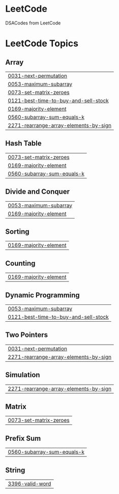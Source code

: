 # LeetCode
DSACodes from LeetCode

<!---LeetCode Topics Start-->
# LeetCode Topics
## Array
|  |
| ------- |
| [0031-next-permutation](https://github.com/Simmi1101/LeetCode/tree/master/0031-next-permutation) |
| [0053-maximum-subarray](https://github.com/Simmi1101/LeetCode/tree/master/0053-maximum-subarray) |
| [0073-set-matrix-zeroes](https://github.com/Simmi1101/LeetCode/tree/master/0073-set-matrix-zeroes) |
| [0121-best-time-to-buy-and-sell-stock](https://github.com/Simmi1101/LeetCode/tree/master/0121-best-time-to-buy-and-sell-stock) |
| [0169-majority-element](https://github.com/Simmi1101/LeetCode/tree/master/0169-majority-element) |
| [0560-subarray-sum-equals-k](https://github.com/Simmi1101/LeetCode/tree/master/0560-subarray-sum-equals-k) |
| [2271-rearrange-array-elements-by-sign](https://github.com/Simmi1101/LeetCode/tree/master/2271-rearrange-array-elements-by-sign) |
## Hash Table
|  |
| ------- |
| [0073-set-matrix-zeroes](https://github.com/Simmi1101/LeetCode/tree/master/0073-set-matrix-zeroes) |
| [0169-majority-element](https://github.com/Simmi1101/LeetCode/tree/master/0169-majority-element) |
| [0560-subarray-sum-equals-k](https://github.com/Simmi1101/LeetCode/tree/master/0560-subarray-sum-equals-k) |
## Divide and Conquer
|  |
| ------- |
| [0053-maximum-subarray](https://github.com/Simmi1101/LeetCode/tree/master/0053-maximum-subarray) |
| [0169-majority-element](https://github.com/Simmi1101/LeetCode/tree/master/0169-majority-element) |
## Sorting
|  |
| ------- |
| [0169-majority-element](https://github.com/Simmi1101/LeetCode/tree/master/0169-majority-element) |
## Counting
|  |
| ------- |
| [0169-majority-element](https://github.com/Simmi1101/LeetCode/tree/master/0169-majority-element) |
## Dynamic Programming
|  |
| ------- |
| [0053-maximum-subarray](https://github.com/Simmi1101/LeetCode/tree/master/0053-maximum-subarray) |
| [0121-best-time-to-buy-and-sell-stock](https://github.com/Simmi1101/LeetCode/tree/master/0121-best-time-to-buy-and-sell-stock) |
## Two Pointers
|  |
| ------- |
| [0031-next-permutation](https://github.com/Simmi1101/LeetCode/tree/master/0031-next-permutation) |
| [2271-rearrange-array-elements-by-sign](https://github.com/Simmi1101/LeetCode/tree/master/2271-rearrange-array-elements-by-sign) |
## Simulation
|  |
| ------- |
| [2271-rearrange-array-elements-by-sign](https://github.com/Simmi1101/LeetCode/tree/master/2271-rearrange-array-elements-by-sign) |
## Matrix
|  |
| ------- |
| [0073-set-matrix-zeroes](https://github.com/Simmi1101/LeetCode/tree/master/0073-set-matrix-zeroes) |
## Prefix Sum
|  |
| ------- |
| [0560-subarray-sum-equals-k](https://github.com/Simmi1101/LeetCode/tree/master/0560-subarray-sum-equals-k) |
## String
|  |
| ------- |
| [3396-valid-word](https://github.com/Simmi1101/LeetCode/tree/master/3396-valid-word) |
<!---LeetCode Topics End-->